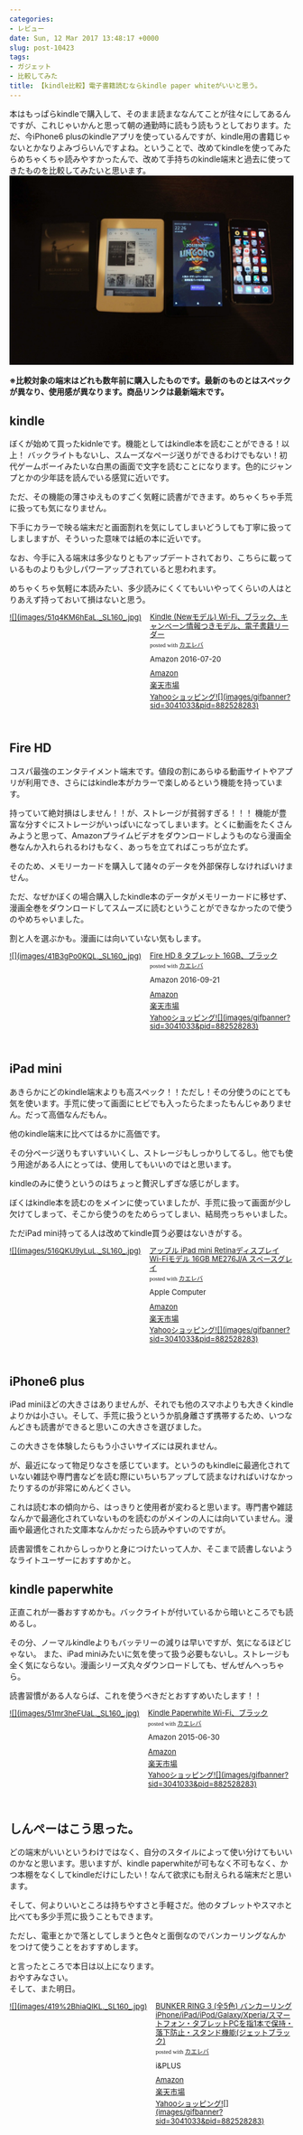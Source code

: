 ```yaml
---
categories:
- レビュー
date: Sun, 12 Mar 2017 13:48:17 +0000
slug: post-10423
tags:
- ガジェット
- 比較してみた
title: 【kindle比較】電子書籍読むならkindle paper whiteがいいと思う。
---
```


本はもっぱらkindleで購入して、そのまま読まななんてことが往々にしてあるんですが、これじゃいかんと思って朝の通勤時に読もう読もうとしております。ただ、今iPhone6 plusのkindleアプリを使っているんですが、kindle用の書籍じゃないとかなりよみづらいんですよね。ということで、改めてkindleを使ってみたらめちゃくちゃ読みやすかったんで、改めて手持ちのkindle端末と過去に使ってきたものを比較してみたいと思います。<!--more-->![](images/IDSC03521-1.jpg)

<strong>※比較対象の端末はどれも数年前に購入したものです。最新のものとはスペックが異なり、使用感が異なります。商品リンクは最新端末です。</strong>

<h2>kindle</h2>

ぼくが始めて買ったkidnleです。機能としてはkindle本を読むことができる！以上！
バックライトもないし、スムーズなページ送りができるわけでもない！初代ゲームボーイみたいな白黒の画面で文字を読むことになります。色的にジャンプとかの少年誌を読んでいる感覚に近いです。

ただ、その機能の薄さゆえものすごく気軽に読書ができます。めちゃくちゃ手荒に扱っても気になりません。

下手にカラーで映る端末だと画面割れを気にしてしまいどうしても丁寧に扱ってしましますが、そういった意味では紙の本に近いです。

なお、今手に入る端末は多少なりともアップデートされており、こちらに載っているものよりも少しパワーアップされていると思われます。

めちゃくちゃ気軽に本読みたい、多少読みにくくてもいいやってくらいの人はとりあえず持っておいて損はないと思う。

<div class="kaerebalink-box" style="text-align:left;padding-bottom:20px;font-size:small;/zoom: 1;overflow: hidden;"><div class="kaerebalink-image" style="float:left;margin:0 15px 10px 0;"><a href="http://www.amazon.co.jp/exec/obidos/ASIN/B0186FESEE/warawareotoko-22/" target="_blank" >![](images/51q4KM6hEaL._SL160_.jpg)</a></div><div class="kaerebalink-info" style="line-height:120%;/zoom: 1;overflow: hidden;"><div class="kaerebalink-name" style="margin-bottom:10px;line-height:120%"><a href="http://www.amazon.co.jp/exec/obidos/ASIN/B0186FESEE/warawareotoko-22/" target="_blank" >Kindle (Newモデル) Wi-Fi、ブラック、キャンペーン情報つきモデル、電子書籍リーダー</a><div class="kaerebalink-powered-date" style="font-size:8pt;margin-top:5px;font-family:verdana;line-height:120%">posted with <a href="http://kaereba.com" rel="nofollow" target="_blank">カエレバ</a></div></div><div class="kaerebalink-detail" style="margin-bottom:5px;"> Amazon 2016-07-20    </div><div class="kaerebalink-link1" style="margin-top:10px;"><div class="shoplinkamazon" style="margin:5px 0"><a href="http://www.amazon.co.jp/gp/search?keywords=Kindle%20%28New%E3%83%A2%E3%83%87%E3%83%AB%29%20&__mk_ja_JP=%E3%82%AB%E3%82%BF%E3%82%AB%E3%83%8A&tag=warawareotoko-22" target="_blank" >Amazon</a></div><div class="shoplinkrakuten" style="margin:5px 0"><a href="https://hb.afl.rakuten.co.jp/hgc/0f6e221b.2eb9748a.0f6e221c.35cc1e84/?pc=http%3A%2F%2Fsearch.rakuten.co.jp%2Fsearch%2Fmall%2FKindle%2520%2528New%25E3%2583%25A2%25E3%2583%2587%25E3%2583%25AB%2529%2520%2F-%2Ff.1-p.1-s.1-sf.0-st.A-v.2%3Fx%3D0%26scid%3Daf_ich_link_urltxt%26m%3Dhttp%3A%2F%2Fm.rakuten.co.jp%2F" target="_blank" >楽天市場</a></div><div class="shoplinkyahoo" style="margin:5px 0"><a href="//ck.jp.ap.valuecommerce.com/servlet/referral?sid=3041033&pid=882528283&vc_url=http%3A%2F%2Fsearch.shopping.yahoo.co.jp%2Fsearch%3Fp%3DKindle%2520%2528New%25E3%2583%25A2%25E3%2583%2587%25E3%2583%25AB%2529%2520&vcptn=kaereba" target="_blank" >Yahooショッピング![](images/gifbanner?sid=3041033&pid=882528283)</a></div></div></div><div class="booklink-footer" style="clear: left"></div></div>


<h2>Fire HD</h2>

コスパ最強のエンタテイメント端末です。値段の割にあらゆる動画サイトやアプリが利用でき、さらにはkindle本がカラーで楽しめるという機能を持っています。

持っていて絶対損はしません！！が、ストレージが貧弱すぎる！！！
機能が豊富な分すぐにストレージがいっぱいになってしまいます。とくに動画をたくさんみようと思って、Amazonプライムビデオをダウンロードしようものなら漫画全巻なんか入れられるわけもなく、あっちを立てればこっちが立たず。

そのため、メモリーカードを購入して諸々のデータを外部保存しなければいけません。

ただ、なぜかぼくの場合購入したkindle本のデータがメモリーカードに移せず、漫画全巻をダウンロードしてスムーズに読むということができなかったので使うのやめちゃいました。

割と人を選ぶかも。漫画には向いていない気もします。

<div class="kaerebalink-box" style="text-align:left;padding-bottom:20px;font-size:small;/zoom: 1;overflow: hidden;"><div class="kaerebalink-image" style="float:left;margin:0 15px 10px 0;"><a href="http://www.amazon.co.jp/exec/obidos/ASIN/B01AHBD6R0/warawareotoko-22/" target="_blank" >![](images/41B3gPo0KQL._SL160_.jpg)</a></div><div class="kaerebalink-info" style="line-height:120%;/zoom: 1;overflow: hidden;"><div class="kaerebalink-name" style="margin-bottom:10px;line-height:120%"><a href="http://www.amazon.co.jp/exec/obidos/ASIN/B01AHBD6R0/warawareotoko-22/" target="_blank" >Fire HD 8 タブレット 16GB、ブラック</a><div class="kaerebalink-powered-date" style="font-size:8pt;margin-top:5px;font-family:verdana;line-height:120%">posted with <a href="http://kaereba.com" rel="nofollow" target="_blank">カエレバ</a></div></div><div class="kaerebalink-detail" style="margin-bottom:5px;"> Amazon 2016-09-21    </div><div class="kaerebalink-link1" style="margin-top:10px;"><div class="shoplinkamazon" style="margin:5px 0"><a href="http://www.amazon.co.jp/gp/search?keywords=Fire%20HD%208%20%E3%82%BF%E3%83%96%E3%83%AC%E3%83%83%E3%83%88%2016GB&__mk_ja_JP=%E3%82%AB%E3%82%BF%E3%82%AB%E3%83%8A&tag=warawareotoko-22" target="_blank" >Amazon</a></div><div class="shoplinkrakuten" style="margin:5px 0"><a href="https://hb.afl.rakuten.co.jp/hgc/0f6e221b.2eb9748a.0f6e221c.35cc1e84/?pc=http%3A%2F%2Fsearch.rakuten.co.jp%2Fsearch%2Fmall%2FFire%2520HD%25208%2520%25E3%2582%25BF%25E3%2583%2596%25E3%2583%25AC%25E3%2583%2583%25E3%2583%2588%252016GB%2F-%2Ff.1-p.1-s.1-sf.0-st.A-v.2%3Fx%3D0%26scid%3Daf_ich_link_urltxt%26m%3Dhttp%3A%2F%2Fm.rakuten.co.jp%2F" target="_blank" >楽天市場</a></div><div class="shoplinkyahoo" style="margin:5px 0"><a href="//ck.jp.ap.valuecommerce.com/servlet/referral?sid=3041033&pid=882528283&vc_url=http%3A%2F%2Fsearch.shopping.yahoo.co.jp%2Fsearch%3Fp%3DFire%2520HD%25208%2520%25E3%2582%25BF%25E3%2583%2596%25E3%2583%25AC%25E3%2583%2583%25E3%2583%2588%252016GB&vcptn=kaereba" target="_blank" >Yahooショッピング![](images/gifbanner?sid=3041033&pid=882528283)</a></div></div></div><div class="booklink-footer" style="clear: left"></div></div>

<h2>iPad mini</h2>

あきらかにどのkindle端末よりも高スペック！！ただし！その分使うのにとても気を使います。手荒に使って画面にヒビでも入ったらたまったもんじゃありません。だって高価なんだもん。

他のkindle端末に比べてはるかに高価です。

その分ページ送りもすいすいいくし、ストレージもしっかりしてるし。他でも使う用途がある人にとっては、使用してもいいのではと思います。

kindleのみに使うというのはちょっと贅沢しずぎな感じがします。

ぼくはkindle本を読むのをメインに使っていましたが、手荒に扱って画面が少し欠けてしまって、そこから使うのをためらってしまい、結局売っちゃいました。

ただiPad mini持ってる人は改めてkindle買う必要はないきがする。

<div class="kaerebalink-box" style="text-align:left;padding-bottom:20px;font-size:small;/zoom: 1;overflow: hidden;"><div class="kaerebalink-image" style="float:left;margin:0 15px 10px 0;"><a href="http://www.amazon.co.jp/exec/obidos/ASIN/B00H35RIAK/warawareotoko-22/" target="_blank" >![](images/516QKU9yLuL._SL160_.jpg)</a></div><div class="kaerebalink-info" style="line-height:120%;/zoom: 1;overflow: hidden;"><div class="kaerebalink-name" style="margin-bottom:10px;line-height:120%"><a href="http://www.amazon.co.jp/exec/obidos/ASIN/B00H35RIAK/warawareotoko-22/" target="_blank" >アップル iPad mini Retinaディスプレイ Wi-Fiモデル 16GB ME276J/A スペースグレイ</a><div class="kaerebalink-powered-date" style="font-size:8pt;margin-top:5px;font-family:verdana;line-height:120%">posted with <a href="http://kaereba.com" rel="nofollow" target="_blank">カエレバ</a></div></div><div class="kaerebalink-detail" style="margin-bottom:5px;"> Apple Computer     </div><div class="kaerebalink-link1" style="margin-top:10px;"><div class="shoplinkamazon" style="margin:5px 0"><a href="http://www.amazon.co.jp/gp/search?keywords=ipad%20mini&__mk_ja_JP=%E3%82%AB%E3%82%BF%E3%82%AB%E3%83%8A&tag=warawareotoko-22" target="_blank" >Amazon</a></div><div class="shoplinkrakuten" style="margin:5px 0"><a href="https://hb.afl.rakuten.co.jp/hgc/0f6e221b.2eb9748a.0f6e221c.35cc1e84/?pc=http%3A%2F%2Fsearch.rakuten.co.jp%2Fsearch%2Fmall%2Fipad%2520mini%2F-%2Ff.1-p.1-s.1-sf.0-st.A-v.2%3Fx%3D0%26scid%3Daf_ich_link_urltxt%26m%3Dhttp%3A%2F%2Fm.rakuten.co.jp%2F" target="_blank" >楽天市場</a></div><div class="shoplinkyahoo" style="margin:5px 0"><a href="//ck.jp.ap.valuecommerce.com/servlet/referral?sid=3041033&pid=882528283&vc_url=http%3A%2F%2Fsearch.shopping.yahoo.co.jp%2Fsearch%3Fp%3Dipad%2520mini&vcptn=kaereba" target="_blank" >Yahooショッピング![](images/gifbanner?sid=3041033&pid=882528283)</a></div></div></div><div class="booklink-footer" style="clear: left"></div></div>

<h2>iPhone6 plus</h2>

iPad miniほどの大きさはありませんが、それでも他のスマホよりも大きくkindleよりかは小さい。そして、手荒に扱うというか肌身離さず携帯するため、いつなんどきも読書ができると思いこの大きさを選びました。

この大きさを体験したらもう小さいサイズには戻れません。

が、最近になって物足りなさを感じています。というのもkindleに最適化されていない雑誌や専門書などを読む際にいちいちアップして読まなければいけなかったりするのが非常にめんどくさい。

これは読む本の傾向から、はっきりと使用者が変わると思います。専門書や雑誌なんかで最適化されていないものを読むのがメインの人には向いていません。漫画や最適化された文庫本なんかだったら読みやすいのですが。

読書習慣をこれからしっかりと身につけたいって人か、そこまで読書しないようなライトユーザーにおすすめかと。

<h2>kindle paperwhite</h2>

正直これが一番おすすめかも。バックライトが付いているから暗いところでも読めるし。

その分、ノーマルkindleよりもバッテリーの減りは早いですが、気になるほどじゃない。
また、iPad miniみたいに気を使って扱う必要もないし。ストレージも全く気にならない。漫画シリーズ丸々ダウンロードしても、ぜんぜんへっちゃら。

読書習慣がある人ならば、これを使うべきだとおすすめいたします！！

<div class="kaerebalink-box" style="text-align:left;padding-bottom:20px;font-size:small;/zoom: 1;overflow: hidden;"><div class="kaerebalink-image" style="float:left;margin:0 15px 10px 0;"><a href="http://www.amazon.co.jp/exec/obidos/ASIN/B00QJDOM6U/warawareotoko-22/" target="_blank" >![](images/51mr3heFUaL._SL160_.jpg)</a></div><div class="kaerebalink-info" style="line-height:120%;/zoom: 1;overflow: hidden;"><div class="kaerebalink-name" style="margin-bottom:10px;line-height:120%"><a href="http://www.amazon.co.jp/exec/obidos/ASIN/B00QJDOM6U/warawareotoko-22/" target="_blank" >Kindle Paperwhite Wi-Fi、ブラック</a><div class="kaerebalink-powered-date" style="font-size:8pt;margin-top:5px;font-family:verdana;line-height:120%">posted with <a href="http://kaereba.com" rel="nofollow" target="_blank">カエレバ</a></div></div><div class="kaerebalink-detail" style="margin-bottom:5px;"> Amazon 2015-06-30    </div><div class="kaerebalink-link1" style="margin-top:10px;"><div class="shoplinkamazon" style="margin:5px 0"><a href="http://www.amazon.co.jp/gp/search?keywords=%20Kindle%20Paperwhite%20Wi-Fi&__mk_ja_JP=%E3%82%AB%E3%82%BF%E3%82%AB%E3%83%8A&tag=warawareotoko-22" target="_blank" >Amazon</a></div><div class="shoplinkrakuten" style="margin:5px 0"><a href="https://hb.afl.rakuten.co.jp/hgc/0f6e221b.2eb9748a.0f6e221c.35cc1e84/?pc=http%3A%2F%2Fsearch.rakuten.co.jp%2Fsearch%2Fmall%2F%2520Kindle%2520Paperwhite%2520Wi-Fi%2F-%2Ff.1-p.1-s.1-sf.0-st.A-v.2%3Fx%3D0%26scid%3Daf_ich_link_urltxt%26m%3Dhttp%3A%2F%2Fm.rakuten.co.jp%2F" target="_blank" >楽天市場</a></div><div class="shoplinkyahoo" style="margin:5px 0"><a href="//ck.jp.ap.valuecommerce.com/servlet/referral?sid=3041033&pid=882528283&vc_url=http%3A%2F%2Fsearch.shopping.yahoo.co.jp%2Fsearch%3Fp%3D%2520Kindle%2520Paperwhite%2520Wi-Fi&vcptn=kaereba" target="_blank" >Yahooショッピング![](images/gifbanner?sid=3041033&pid=882528283)</a></div></div></div><div class="booklink-footer" style="clear: left"></div></div>

<h2>しんぺーはこう思った。</h2>

どの端末がいいというわけではなく、自分のスタイルによって使い分けてもいいのかなと思います。思いますが、kindle paperwhiteが可もなく不可もなく、かつ本棚をなくしてkindleだけにしたい！なんて欲求にも耐えられる端末だと思います。

そして、何よりいいところは持ちやすさと手軽さだ。他のタブレットやスマホと比べても多少手荒に扱うこともできます。

ただし、電車とかで落としてしまうと色々と面倒なのでバンカーリングなんかをつけて使うことをおすすめします。

と言ったところで本日は以上になります。<br>
おやすみなさい。<br>
そして、また明日。

<div class="kaerebalink-box" style="text-align:left;padding-bottom:20px;font-size:small;/zoom: 1;overflow: hidden;"><div class="kaerebalink-image" style="float:left;margin:0 15px 10px 0;"><a href="http://www.amazon.co.jp/exec/obidos/ASIN/B009GETF2A/warawareotoko-22/" target="_blank" >![](images/419%2BhiaQlKL._SL160_.jpg)</a></div><div class="kaerebalink-info" style="line-height:120%;/zoom: 1;overflow: hidden;"><div class="kaerebalink-name" style="margin-bottom:10px;line-height:120%"><a href="http://www.amazon.co.jp/exec/obidos/ASIN/B009GETF2A/warawareotoko-22/" target="_blank" >BUNKER RING 3 (全5色) バンカーリング iPhone/iPad/iPod/Galaxy/Xperia/スマートフォン・タブレットPCを指1本で保持・落下防止・スタンド機能(ジェットブラック)</a><div class="kaerebalink-powered-date" style="font-size:8pt;margin-top:5px;font-family:verdana;line-height:120%">posted with <a href="http://kaereba.com" rel="nofollow" target="_blank">カエレバ</a></div></div><div class="kaerebalink-detail" style="margin-bottom:5px;"> i&PLUS     </div><div class="kaerebalink-link1" style="margin-top:10px;"><div class="shoplinkamazon" style="margin:5px 0"><a href="http://www.amazon.co.jp/gp/search?keywords=B009GETF2A&__mk_ja_JP=%E3%82%AB%E3%82%BF%E3%82%AB%E3%83%8A&tag=warawareotoko-22" target="_blank" >Amazon</a></div><div class="shoplinkrakuten" style="margin:5px 0"><a href="https://hb.afl.rakuten.co.jp/hgc/0f6e221b.2eb9748a.0f6e221c.35cc1e84/?pc=http%3A%2F%2Fsearch.rakuten.co.jp%2Fsearch%2Fmall%2FB009GETF2A%2F-%2Ff.1-p.1-s.1-sf.0-st.A-v.2%3Fx%3D0%26scid%3Daf_ich_link_urltxt%26m%3Dhttp%3A%2F%2Fm.rakuten.co.jp%2F" target="_blank" >楽天市場</a></div><div class="shoplinkyahoo" style="margin:5px 0"><a href="//ck.jp.ap.valuecommerce.com/servlet/referral?sid=3041033&pid=882528283&vc_url=http%3A%2F%2Fsearch.shopping.yahoo.co.jp%2Fsearch%3Fp%3DB009GETF2A&vcptn=kaereba" target="_blank" >Yahooショッピング![](images/gifbanner?sid=3041033&pid=882528283)</a></div></div></div><div class="booklink-footer" style="clear: left"></div></div>